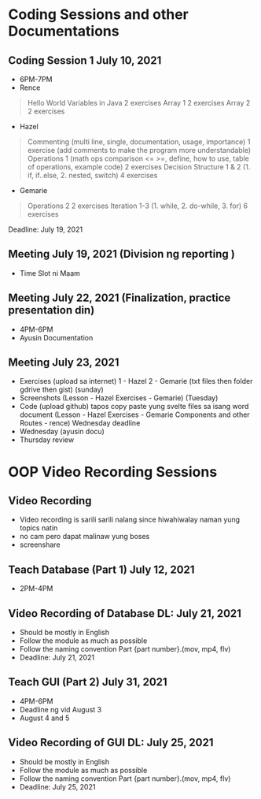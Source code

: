 # Coding Sessions and other Documentations

## Coding Session 1 July 10, 2021
- 6PM-7PM
- Rence
> Hello World
> Variables in Java 2 exercises
> Array 1 2 exercises
> Array 2 2 exercises

- Hazel
> Commenting (multi line, single, documentation, usage, importance) 1 exercise (add comments to make the program more 
> understandable)
> Operations 1 (math ops comparison <= >=, define, how to use, table of operations, example code) 2 exercises
> Decision Structure 1 & 2 (1. if, if..else, 2. nested, switch) 4 exercises

- Gemarie
> Operations 2 2 exercises
> Iteration 1-3 (1. while, 2. do-while, 3. for) 6 exercises

Deadline: July 19, 2021

## Meeting July 19, 2021 (Division ng reporting )
- Time Slot ni Maam

## Meeting July 22, 2021 (Finalization, practice presentation din)
- 4PM-6PM 
- Ayusin Documentation

## Meeting July 23, 2021
- Exercises (upload sa internet) 1 - Hazel 2 - Gemarie (txt files then folder gdrive then gist) (sunday)
- Screenshots (Lesson - Hazel Exercises - Gemarie) (Tuesday)
- Code (upload github) tapos copy paste yung svelte files sa isang word document (Lesson - Hazel Exercises - Gemarie Components and other Routes - rence) Wednesday deadline
- Wednesday (ayusin docu)
- Thursday review


# OOP Video Recording Sessions

## Video Recording 
- Video recording is sarili sarili nalang since hiwahiwalay naman yung topics natin 
- no cam pero dapat malinaw yung boses
- screenshare

## Teach Database (Part 1) July 12, 2021
- 2PM-4PM

## Video Recording of Database DL: July 21, 2021
- Should be mostly in English
- Follow the module as much as possible
- Follow the naming convention Part {part number}.(mov, mp4, flv)
- Deadline: July 21, 2021

## Teach GUI (Part 2) July 31, 2021
- 4PM-6PM
- Deadline ng vid August 3
- August 4 and 5

## Video Recording of GUI DL: July 25, 2021
- Should be mostly in English
- Follow the module as much as possible
- Follow the naming convention Part {part number}.(mov, mp4, flv)
- Deadline: July 25, 2021